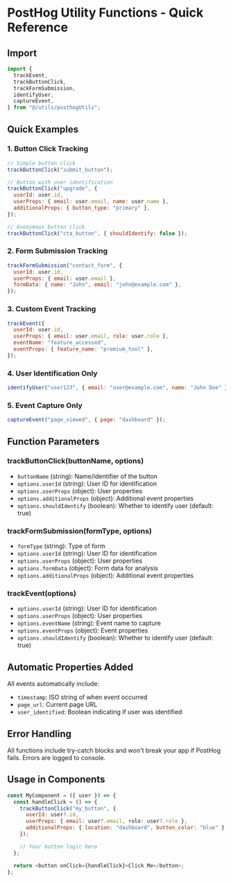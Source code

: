 # PostHog Utility Functions - Quick Reference

## Import

```javascript
import {
  trackEvent,
  trackButtonClick,
  trackFormSubmission,
  identifyUser,
  captureEvent,
} from "@/utils/posthogUtils";
```

## Quick Examples

### 1. Button Click Tracking

```javascript
// Simple button click
trackButtonClick("submit_button");

// Button with user identification
trackButtonClick("upgrade", {
  userId: user.id,
  userProps: { email: user.email, name: user.name },
  additionalProps: { button_type: "primary" },
});

// Anonymous button click
trackButtonClick("cta_button", { shouldIdentify: false });
```

### 2. Form Submission Tracking

```javascript
trackFormSubmission("contact_form", {
  userId: user.id,
  userProps: { email: user.email },
  formData: { name: "John", email: "john@example.com" },
});
```

### 3. Custom Event Tracking

```javascript
trackEvent({
  userId: user.id,
  userProps: { email: user.email, role: user.role },
  eventName: "feature_accessed",
  eventProps: { feature_name: "premium_tool" },
});
```

### 4. User Identification Only

```javascript
identifyUser("user123", { email: "user@example.com", name: "John Doe" });
```

### 5. Event Capture Only

```javascript
captureEvent("page_viewed", { page: "dashboard" });
```

## Function Parameters

### trackButtonClick(buttonName, options)

- `buttonName` (string): Name/identifier of the button
- `options.userId` (string): User ID for identification
- `options.userProps` (object): User properties
- `options.additionalProps` (object): Additional event properties
- `options.shouldIdentify` (boolean): Whether to identify user (default: true)

### trackFormSubmission(formType, options)

- `formType` (string): Type of form
- `options.userId` (string): User ID for identification
- `options.userProps` (object): User properties
- `options.formData` (object): Form data for analysis
- `options.additionalProps` (object): Additional event properties

### trackEvent(options)

- `options.userId` (string): User ID for identification
- `options.userProps` (object): User properties
- `options.eventName` (string): Event name to capture
- `options.eventProps` (object): Event properties
- `options.shouldIdentify` (boolean): Whether to identify user (default: true)

## Automatic Properties Added

All events automatically include:

- `timestamp`: ISO string of when event occurred
- `page_url`: Current page URL
- `user_identified`: Boolean indicating if user was identified

## Error Handling

All functions include try-catch blocks and won't break your app if PostHog fails. Errors are logged to console.

## Usage in Components

```javascript
const MyComponent = ({ user }) => {
  const handleClick = () => {
    trackButtonClick("my_button", {
      userId: user?.id,
      userProps: { email: user?.email, role: user?.role },
      additionalProps: { location: "dashboard", button_color: "blue" },
    });

    // Your button logic here
  };

  return <button onClick={handleClick}>Click Me</button>;
};
```
